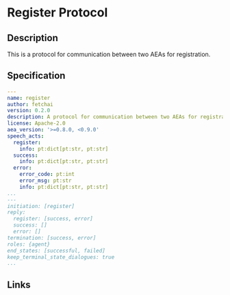# Register Protocol

## Description

This is a protocol for communication between two AEAs for registration.

## Specification

```yaml
---
name: register
author: fetchai
version: 0.2.0
description: A protocol for communication between two AEAs for registration.
license: Apache-2.0
aea_version: '>=0.8.0, <0.9.0'
speech_acts:
  register:
    info: pt:dict[pt:str, pt:str]
  success:
    info: pt:dict[pt:str, pt:str]
  error:
    error_code: pt:int
    error_msg: pt:str
    info: pt:dict[pt:str, pt:str]
...
---
initiation: [register]
reply:
  register: [success, error]
  success: []
  error: []
termination: [success, error]
roles: {agent}
end_states: [successful, failed]
keep_terminal_state_dialogues: true
...
```

## Links
